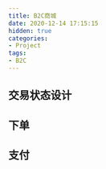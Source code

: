 ```yaml
---
title: B2C商城
date: 2020-12-14 17:15:15
hidden: true
categories: 
- Project
tags: 
- B2C
---
```


## 交易状态设计

## 下单

## 支付